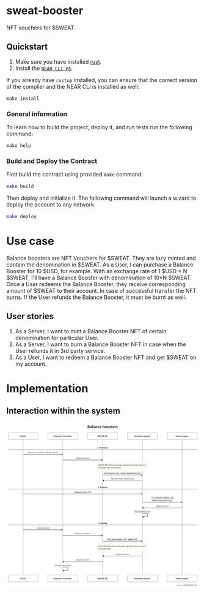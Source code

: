 # sweat-booster

NFT vouchers for $SWEAT.

## Quickstart

1. Make sure you have installed [rust](https://rust.org/).
2. Install the [`NEAR CLI RS`](https://github.com/near/near-cli-rs)

If you already have `rustup` installed, you can ensure that the correct version of the compiler and the NEAR CLI is
installed as well:

```shell
make install
```

### General information

To learn how to build the project, deploy it, and run tests run the following command:

```shell
make help
```

### Build and Deploy the Contract

First build the contract using provided `make` command:

```bash
make build
```

Then deploy and initialize it. The following command will launch a wizard to deploy the account to any network.

```bash
make deploy
```

# Use case

Balance boosters are NFT Vouchers for \$SWEAT. They are lazy minted and contain the denomination in \$SWEAT.
As a User, I can purchase a Balance Booster for 10 \$USD, for example. With an exchange rate of 1 \$USD = N \$SWEAT,
I'll have a Balance Booster with denomination of 10*N \$SWEAT. Once a User redeems the Balance Booster,
they receive corresponding amount of \$SWEAT to their account. In case of successful transfer the NFT burns.
If the User refunds the Balance Booster, it must be burnt as well.

## User stories

1. As a Server, I want to mint a Balance Booster NFT of certain denomination for particular User.
2. As a Server, I want to burn a Balance Booster NFT in case when the User refunds it in 3rd party service.
3. As a User, I want to redeem a Balance Booster NFT and get \$SWEAT on my account.

# Implementation

## Interaction within the system

![interaction](docs/balance_boosters_interaction.png)

